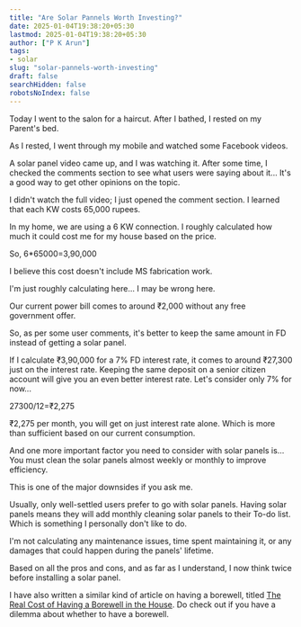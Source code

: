 ```yaml
---
title: "Are Solar Pannels Worth Investing?"
date: 2025-01-04T19:38:20+05:30
lastmod: 2025-01-04T19:38:20+05:30
author: ["P K Arun"]
tags: 
- solar
slug: "solar-pannels-worth-investing"
draft: false 
searchHidden: false
robotsNoIndex: false 
---
```

Today I went to the salon for a haircut. After I bathed, I rested on my Parent's bed. 

As I rested, I went through my mobile and watched some Facebook videos.

A solar panel video came up, and I was watching it. After some time, I checked the comments section to see what users were saying about it... It's a good way to get other opinions on the topic.

I didn't watch the full video; I just opened the comment section. I learned that each KW costs 65,000 rupees. 

In my home, we are using a 6 KW connection. I roughly calculated how much it could cost me for my house based on the price.

So, 6*65000=3,90,000

I believe this cost doesn't include MS fabrication work. 

I'm just roughly calculating here... I may be wrong here. 

Our current power bill comes to around ₹2,000 without any free government offer. 

So, as per some user comments, it's better to keep the same amount in FD instead of getting a solar panel. 

If I calculate ₹3,90,000 for a 7% FD interest rate, it comes to around ₹27,300 just on the interest rate. Keeping the same deposit on a senior citizen account will give you an even better interest rate. Let's consider only 7% for now... 

27300/12=₹2,275

₹2,275 per month, you will get on just interest rate alone. Which is more than sufficient based on our current consumption. 

And one more important factor you need to consider with solar panels is... You must clean the solar panels almost weekly or monthly to improve efficiency. 

This is one of the major downsides if you ask me. 

Usually, only well-settled users prefer to go with solar panels. Having solar panels means they will add monthly cleaning solar panels to their To-do list. Which is something I personally don't like to do. 

I'm not calculating any maintenance issues, time spent maintaining it, or any damages that could happen during the panels' lifetime. 

Based on all the pros and cons, and as far as I understand, I now think twice before installing a solar panel. 

I have also written a similar kind of article on having a borewell, titled [The Real Cost of Having a Borewell in the House](https://houseconstructionguide.com/real-cost-of-having-a-borewell-in-house/). Do check out if you have a dilemma about whether to have a borewell. 
